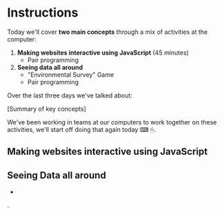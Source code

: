 # Instructions

Today we'll cover **two main concepts** through a mix of activities at the computer:

1. **Making websites interactive using JavaScript** (45 minutes)
    - Pair programming
1. **Seeing data all around**
    - "Environmental Survey" Game
    - Pair programming

Over the last three days we've talked about:

[Summary of key concepts]

We've been working in teams at our computers to work together on these activities, we'll start off doing that again today ⌨ 🖱.

## Making websites interactive using JavaScript




## Seeing Data all around


-




.
